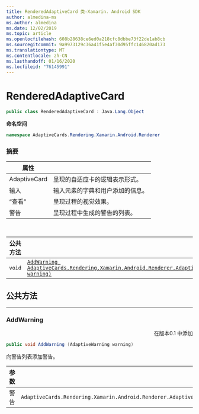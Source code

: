 ```yaml
---
title: RenderedAdaptiveCard 类-Xamarin. Android SDK
author: almedina-ms
ms.author: almedina
ms.date: 12/02/2019
ms.topic: article
ms.openlocfilehash: 608b28638ce6ed0a218cfc8dbbe73f22de1ab8cb
ms.sourcegitcommit: 9a9973129c36a41f5e4af30d95ffc146820ad173
ms.translationtype: MT
ms.contentlocale: zh-CN
ms.lasthandoff: 01/16/2020
ms.locfileid: "76145991"
---
```

# <a name="renderedadaptivecard"></a>RenderedAdaptiveCard

```csharp
public class RenderedAdaptiveCard : Java.Lang.Object
```

**命名空间**

```csharp
namespace AdaptiveCards.Rendering.Xamarin.Android.Renderer
```

### <a name="summary"></a>摘要

| 属性 | |
| ---- | --- |
| AdaptiveCard | 呈现的自适应卡的逻辑表示形式。 |
| 输入 | 输入元素的字典和用户添加的信息。 |
| “查看” | 呈现过程的视觉效果。 |
| 警告 | 呈现过程中生成的警告的列表。 |

&nbsp;

| 公共方法 | |
| --- | ---- |
| ```void``` | [```AddWarning AdaptiveCards.Rendering.Xamarin.Android.Renderer.AdaptiveWarning warning)```](#addwarning) |

## <a name="public-methods"></a>公共方法

---

### <a id="addwarning"></a>AddWarning
<p style='text-align:right'>在版本0.1 中添加</p>

```csharp
public void AddWarning (AdaptiveWarning warning)

```

向警告列表添加警告。

| 参数 | |
| --- | --- |
| 警告 | ```AdaptiveCards.Rendering.Xamarin.Android.Renderer.AdaptiveWarning``` |
